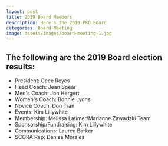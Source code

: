 ```yaml
---
layout: post
title: 2019 Board Members
description: Here's the 2019 PKO Board
categories: Board-Meeting
image: assets/images/board-meeting-1.jpg
---
```

 

The following are the 2019 Board election results:
-----------------------------
- President:  Cece Reyes
- Head Coach:  Jean Spear
- Men's Coach:  Jon Hergert
- Women's Coach:  Bonnie Lyons
- Novice Coach: Don Tran
- Events:  Kim Lillywhite
- Membership:  Melissa Latimer/Marianne Zawadzki Team
- Sponsorship/Fundraising: Kim Lillywhite
- Communications: Lauren Barker
- SCORA Rep: Denise Morales

